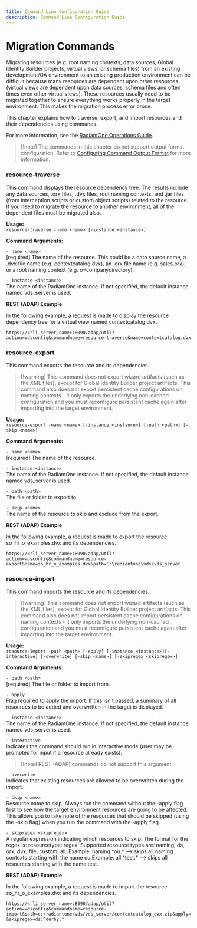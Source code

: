```yaml
---
title: Command Line Configuration Guide
description: Command Line Configuration Guide
---
```


# Migration Commands

Migrating resources (e.g. root naming contexts, data sources, Global Identity Builder projects, virtual views, or schema files) from an existing development/QA environment to an existing production environment can be difficult because many resources are dependent upon other resources (virtual views are dependent upon data sources, schema files and often times even other virtual views). These resources usually need to be migrated together to ensure everything works properly in the target environment. This makes the migration process error prone.

This chapter explains how to traverse, export, and import resources and their dependencies using commands.

For more information, see the [RadiantOne Operations Guide](/operations-guide/01-overview).

>[!note] The commands in this chapter do not support output format configuration. Refer to [Configuring Command Output Format](introduction#configuring-command-output-format) for more information.

### resource-traverse

This command displays the resource dependency tree. The results include any data sources, .orx files, .dvx files, root naming contexts, and .jar files (from interception scripts or custom object scripts) related to the resource. If you need to migrate the resource to another environment, all of the dependent files must be migrated also.

**Usage:**
<br>`resource-traverse -name <name> [-instance <instance>]`

**Command Arguments:**

`- name <name>`
<br>[required] The name of the resource. This could be a data source name, a .dvx file name (e.g. contextcatalog.dvx), an .orx file name (e.g. sales.orx), or a root naming context (e.g. o=companydirectory).

`- instance <instance>`
<br>The name of the RadiantOne instance. If not specified, the default instance named vds_server is used.

**REST (ADAP) Example**

In the following example, a request is made to display the resource dependency tree for a virtual view named contextcatalog.dvx.

`https://<rli_server_name>:8090/adap/util?action=vdsconfig&commandname=resource-traverse&name=contextcatalog.dvx`

### resource-export

This command exports the resource and its dependencies.

>[!warning] This command does not export wizard artifacts (such as the XML files), except for  Global Identity Builder project artifacts. This command also does not export persistent cache configurations on naming contexts - it only exports the underlying non-cached configuration and you must reconfigure persistent cache again after importing into the target environment.

**Usage:**
<br>`resource-export -name <name> [-instance <instance>] [-path <path>] [-skip <name>]`

**Command Arguments:**

`- name <name>`
<br>[required] The name of the resource.

`- instance <instance>`
<br>The name of the RadiantOne instance. If not specified, the default instance named vds_server is used.

`- path <path>`
<br>The file or folder to export to.

`- skip <name>`
<br>The name of the resource to skip and exclude from the export.

**REST (ADAP) Example**

In the following example, a request is made to export the resource so_hr_o_examples.dvx and its dependencies.

`https://<rli_server_name>:8090/adap/util?action=vdsconfig&commandname=resource-export&name=so_hr_o_examples.dvx&path=C:\radiantone\vds\vds_server`

### resource-import

This command imports the resource and its dependencies.

>[!warning] This command does not import wizard artifacts (such as the XML files), except for  Global Identity Builder project artifacts. This command also does not import persistent cache configurations on naming contexts - it only imports the underlying non-cached configuration and you must reconfigure persistent cache again after importing into the target environment.

**Usage:**
<br>`resource-import -path <path> [-apply] [-instance <instance>][-interactive] [-overwrite] [-skip <name>] [-skipregex <skipregex>]`

**Command Arguments:**

`- path <path>`
<br>[required] The file or folder to import from.

`- apply`
<br>Flag required to apply the import. If this isn’t passed, a summary of all resources to be added and overwritten in the target is displayed.

`- instance <instance>`
<br>The name of the RadiantOne instance. If not specified, the default instance named vds_server is used.

`- interactive`
<br>Indicates the command should run in interactive mode (user may be prompted for input if a resource already exists).

>[!note] REST (ADAP) commands do not support this argument.

`- overwrite`
<br>Indicates that existing resources are allowed to be overwritten during the import.

`- skip <name>`
<br>Resource name to skip. Always run the command without the -apply flag first to see how the target environment resources are going to be affected. This allows you to take note of the resources that should be skipped (using the -skip flag) when you run the command with the -apply flag.

`- skipregex <skipregex>`
<br>A regular expression indicating which resources to skip. The format for the regex is: resourcetype: regex. Supported resource types are: naming, ds, orx, dvx, file, custom, all.
Example: naming:^ou.* --> skips all naming contexts starting with the name ou
Example: all:^test.* --> skips all resources starting with the name test.

**REST (ADAP) Example**

In the following example, a request is made to import the resource so_hr_o_examples.dvx and its dependencies.

`https://<rli_server_name>:8090/adap/util?action=vdsconfig&commandname=resource-import&path=c:/radiantone/vds/vds_server/contextcatalog_dvx.zip&apply=&skipregex=ds:^derby.*`
